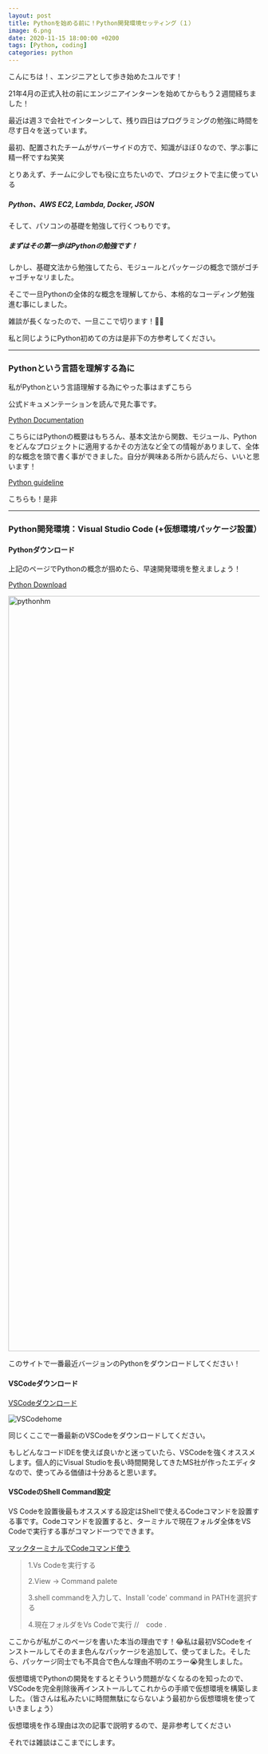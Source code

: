 ```yaml
---
layout: post
title: Pythonを始める前に！Python開発環境セッティング（１）
image: 6.png
date: 2020-11-15 18:00:00 +0200
tags: [Python, coding]
categories: python
---
```


こんにちは！、エンジニアとして歩き始めたユルです！

21年4月の正式入社の前にエンジニアインターンを始めてからもう２週間経ちました！

最近は週３で会社でインターンして、残り四日はプログラミングの勉強に時間を尽す日々を送っています。

最初、配置されたチームがサバーサイドの方で、知識がほぼ０なので、学ぶ事に精一杯ですね笑笑

とりあえず、チームに少しでも役に立ちたいので、プロジェクトで主に使っている

##### Python、AWS EC2, Lambda, Docker, JSON 

そして、パソコンの基礎を勉強して行くつもりです。



##### まずはその第一歩はPythonの勉強です！

しかし、基礎文法から勉強してたら、モジュールとパッケージの概念で頭がゴチャゴチャなリました。

そこで一旦Pythonの全体的な概念を理解してから、本格的なコーディング勉強進む事にしました。

雑談が長くなったので、一旦ここで切ります！😬😁

私と同じようにPython初めての方は是非下の方参考してください。

---

### Pythonという言語を理解する為に

私がPythonという言語理解する為にやった事はまずこちら

公式ドキュメンテーションを読んで見た事です。

[Python Documentation](https://docs.python.org/ja/3/library/index.html)

こちらにはPythonの概要はもちろん、基本文法から関数、モジュール、Pythonをどんなプロジェクトに適用するかその方法など全ての情報がありまして、全体的な概念を頭で書く事ができました。自分が興味ある所から読んだら、いいと思います！

[Python guideline](https://www.python.org/dev/peps/pep-0008/)

こちらも！是非

---

### Python開発環境：Visual Studio Code (+仮想環境パッケージ設置）

#### Pythonダウンロード

上記のページでPythonの概念が掴めたら、早速開発環境を整えましょう！

[Python Download](https://www.python.org/downloads/)

<img width="1513" alt="pythonhm" src="https://user-images.githubusercontent.com/49433342/99180848-40fa5c00-276d-11eb-8707-d755f076c05b.png">

このサイトで一番最近バージョンのPythonをダウンロードしてください！

#### VSCodeダウンロード

[VSCodeダウンロード](https://code.visualstudio.com/download)

![VSCodehome](https://user-images.githubusercontent.com/49433342/99180889-a0586c00-276d-11eb-9ce7-ddd4b0a1d58e.jpg)

同じくここで一番最新のVSCodeをダウンロードしてください。

もしどんなコードIDEを使えば良いかと迷っていたら、VSCodeを強くオススメします。個人的にVisual Studioを長い時間開発してきたMS社が作ったエディタなので、使ってみる価値は十分あると思います。

#### VSCodeのShell Command設定

VS Codeを設置後最もオススメする設定はShellで使えるCodeコマンドを設置する事です。Codeコマンドを設置すると、ターミナルで現在フォルダ全体をVS Codeで実行する事がコマンド一つでできます。

[マックターミナルでCodeコマンド使う](https://code.visualstudio.com/docs/setup/mac)

> 1.Vs Codeを実行する
>
> 2.View → Command palete
>
> 3.shell commandを入力して、Install 'code' command in PATHを選択する
>
> 4.現在フォルダをVs Codeで実行 //　code .

ここからが私がこのページを書いた本当の理由です！😂私は最初VSCodeをインストールしてそのまま色んなパッケージを追加して、使ってました。そしたら、パッケージ同士でも不具合で色んな理由不明のエラー😭発生しました。

仮想環境でPythonの開発をするとそういう問題がなくなるのを知ったので、VSCodeを完全削除後再インストールしてこれからの手順で仮想環境を構築しました。（皆さんは私みたいに時間無駄にならないよう最初から仮想環境を使っていきましょう）

仮想環境を作る理由は次の記事で説明するので、是非参考してください

それでは雑談はここまでにします。



